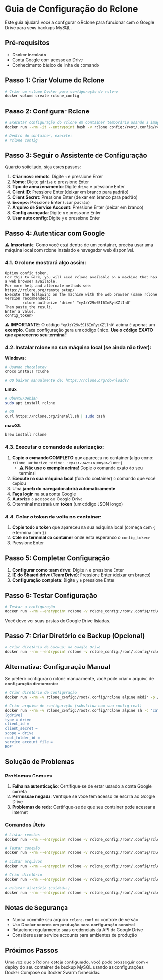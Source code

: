 # Guia de Configuração do Rclone

Este guia ajudará você a configurar o Rclone para funcionar com o Google Drive para seus backups MySQL.

## Pré-requisitos

- Docker instalado
- Conta Google com acesso ao Drive
- Conhecimento básico de linha de comando

## Passo 1: Criar Volume do Rclone

```bash
# Criar um volume Docker para configuração do rclone
docker volume create rclone_config
```

## Passo 2: Configurar Rclone

```bash
# Executar configuração do rclone em container temporário usando a imagem de backup
docker run --rm -it --entrypoint bash -v rclone_config:/root/.config/rclone alian87/mysql-backup-rclone:latest

# Dentro do container, execute:
# rclone config
```

## Passo 3: Seguir o Assistente de Configuração

Quando solicitado, siga estes passos:

1. **Criar novo remoto**: Digite `n` e pressione Enter
2. **Nome**: Digite `gdrive` e pressione Enter
3. **Tipo de armazenamento**: Digite `drive` e pressione Enter
4. **Client ID**: Pressione Enter (deixar em branco para padrão)
5. **Client Secret**: Pressione Enter (deixar em branco para padrão)
6. **Escopo**: Pressione Enter (usar padrão)
7. **Arquivo de Service Account**: Pressione Enter (deixar em branco)
8. **Config avançada**: Digite `n` e pressione Enter
9. **Usar auto config**: Digite `y` e pressione Enter

## Passo 4: Autenticar com Google

⚠️ **Importante**: Como você está dentro de um container, precisa usar uma máquina local com rclone instalado e navegador web disponível.

### 4.1. O rclone mostrará algo assim:

```
Option config_token.
For this to work, you will need rclone available on a machine that has
a web browser available.
For more help and alternate methods see: https://rclone.org/remote_setup/
Execute the following on the machine with the web browser (same rclone
version recommended):
        rclone authorize "drive" "eyJzY29wZSI6ImRyaXZlIn0"
Then paste the result.
Enter a value.
config_token>
```

⚠️ **IMPORTANTE**: O código `"eyJzY29wZSI6ImRyaXZlIn0"` acima é apenas um **exemplo**. Cada configuração gera um código único. **Use o código EXATO que aparecer no seu terminal!**

### 4.2. Instalar rclone na sua máquina local (se ainda não tiver):

**Windows:**
```powershell
# Usando chocolatey
choco install rclone

# OU baixar manualmente de: https://rclone.org/downloads/
```

**Linux:**
```bash
# Ubuntu/Debian
sudo apt install rclone

# OU
curl https://rclone.org/install.sh | sudo bash
```

**macOS:**
```bash
brew install rclone
```

### 4.3. Executar o comando de autorização:

1. **Copie o comando COMPLETO** que apareceu no container (algo como: `rclone authorize "drive" "eyJzY29wZSI6ImRyaXZlIn0"`)
   - ⚠️ **Não use o exemplo acima!** Copie o comando exato do seu terminal
2. **Execute na sua máquina local** (fora do container) o comando que você copiou
3. Uma **janela do navegador abrirá automaticamente**
4. **Faça login** na sua conta Google
5. **Autorize** o acesso ao Google Drive
6. O terminal mostrará um **token** (um código JSON longo)

### 4.4. Colar o token de volta no container:

1. **Copie todo o token** que apareceu na sua máquina local (começa com `{` e termina com `}`)
2. **Cole no terminal do container** onde está esperando o `config_token>`
3. Pressione Enter

## Passo 5: Completar Configuração

1. **Configurar como team drive**: Digite `n` e pressione Enter
2. **ID do Shared drive (Team Drive)**: Pressione Enter (deixar em branco)
3. **Configuração completa**: Digite `y` e pressione Enter

## Passo 6: Testar Configuração

```bash
# Testar a configuração
docker run --rm --entrypoint rclone -v rclone_config:/root/.config/rclone alian87/mysql-backup-rclone:latest lsd gdrive:
```

Você deve ver suas pastas do Google Drive listadas.

## Passo 7: Criar Diretório de Backup (Opcional)

```bash
# Criar diretório de backups no Google Drive
docker run --rm --entrypoint rclone -v rclone_config:/root/.config/rclone alian87/mysql-backup-rclone:latest mkdir gdrive:backups
```

## Alternativa: Configuração Manual

Se preferir configurar o rclone manualmente, você pode criar o arquivo de configuração diretamente:

```bash
# Criar diretório de configuração
docker run --rm -v rclone_config:/root/.config/rclone alpine mkdir -p /root/.config/rclone

# Criar arquivo de configuração (substitua com sua config real)
docker run --rm -v rclone_config:/root/.config/rclone alpine sh -c 'cat > /root/.config/rclone/rclone.conf << EOF
[gdrive]
type = drive
client_id = 
client_secret = 
scope = drive
root_folder_id = 
service_account_file = 
EOF'
```

## Solução de Problemas

### Problemas Comuns

1. **Falha na autenticação**: Certifique-se de estar usando a conta Google correta
2. **Permissão negada**: Verifique se você tem acesso de escrita ao Google Drive
3. **Problemas de rede**: Certifique-se de que seu container pode acessar a internet

### Comandos Úteis

```bash
# Listar remotos
docker run --rm --entrypoint rclone -v rclone_config:/root/.config/rclone alian87/mysql-backup-rclone:latest listremotes

# Testar conexão
docker run --rm --entrypoint rclone -v rclone_config:/root/.config/rclone alian87/mysql-backup-rclone:latest about gdrive:

# Listar arquivos
docker run --rm --entrypoint rclone -v rclone_config:/root/.config/rclone alian87/mysql-backup-rclone:latest ls gdrive:

# Criar diretório
docker run --rm --entrypoint rclone -v rclone_config:/root/.config/rclone alian87/mysql-backup-rclone:latest mkdir gdrive:backups

# Deletar diretório (cuidado!)
docker run --rm --entrypoint rclone -v rclone_config:/root/.config/rclone alian87/mysql-backup-rclone:latest rmdir gdrive:backups
```

## Notas de Segurança

- Nunca commite seu arquivo `rclone.conf` no controle de versão
- Use Docker secrets em produção para configuração sensível
- Rotacione regularmente suas credenciais da API do Google Drive
- Considere usar service accounts para ambientes de produção

## Próximos Passos

Uma vez que o Rclone esteja configurado, você pode prosseguir com o deploy do seu container de backup MySQL usando as configurações Docker Compose ou Docker Swarm fornecidas.
